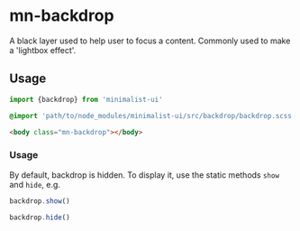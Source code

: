 # mn-backdrop

A black layer used to help user to focus a content. Commonly used to make a 'lightbox effect'.

## Usage

```js
import {backdrop} from 'minimalist-ui'
```

```sass
@import 'path/to/node_modules/minimalist-ui/src/backdrop/backdrop.scss';
```

```html
<body class="mn-backdrop"></body>
```

### Usage

By default, backdrop is hidden. To display it, use the static methods `show` and `hide`, e.g.

```js
backdrop.show()
```

```js
backdrop.hide()
```
